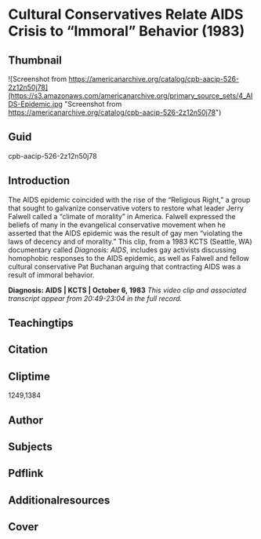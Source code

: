 # Cultural Conservatives Relate AIDS Crisis to “Immoral” Behavior (1983)

## Thumbnail

![Screenshot from https://americanarchive.org/catalog/cpb-aacip-526-2z12n50j78](https://s3.amazonaws.com/americanarchive.org/primary_source_sets/4_AIDS-Epidemic.jpg "Screenshot from https://americanarchive.org/catalog/cpb-aacip-526-2z12n50j78")

## Guid
cpb-aacip-526-2z12n50j78

## Introduction

The AIDS epidemic coincided with the rise of the “Religious Right,” a group that sought to galvanize conservative voters to restore what leader Jerry Falwell called a “climate of morality” in America. Falwell expressed the beliefs of many in the evangelical conservative movement when he asserted that the AIDS epidemic was the result of gay men “violating the laws of decency and of morality.” This clip, from a 1983 KCTS (Seattle, WA) documentary called *Diagnosis: AIDS*, includes gay activists discussing homophobic responses to the AIDS epidemic, as well as Falwell and fellow cultural conservative Pat Buchanan arguing that contracting AIDS was a result of immoral behavior.

<b>Diagnosis: AIDS</b>
<b>| KCTS | October 6, 1983</b>
<i>This video clip and associated transcript appear from 20:49-23:04 in the full record.</i>

## Teachingtips

## Citation

## Cliptime

1249,1384

## Author
## Subjects
## Pdflink
## Additionalresources
## Cover
